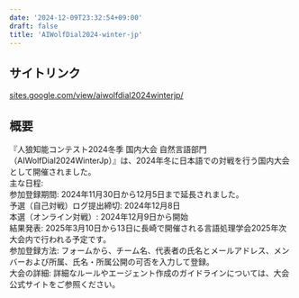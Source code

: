 ```yaml
---
date: '2024-12-09T23:32:54+09:00'
draft: false
title: 'AIWolfDial2024-winter-jp'
---
```


## サイトリンク

[sites.google.com/view/aiwolfdial2024winterjp/](https://sites.google.com/view/aiwolfdial2024winterjp/)

## 概要

​『人狼知能コンテスト2024冬季 国内大会 自然言語部門（AIWolfDial2024WinterJp）』は、​2024年冬に日本語での対戦を行う国内大会として開催されました。​ \
主な日程: \
参加登録期間: 2024年11月30日から12月5日まで延長されました。​ \
予選（自己対戦）ログ提出締切: 2024年12月8日​ \
本選（オンライン対戦）: 2024年12月9日から開始​ \
結果発表: 2025年3月10日から13日に長崎で開催される言語処理学会2025年次大会内で行われる予定です。​ \
参加登録方法: フォームから、チーム名、代表者の氏名とメールアドレス、メンバーおよび所属、氏名・所属公開の可否を入力して登録。​ \
大会の詳細: 詳細なルールやエージェント作成のガイドラインについては、大会公式サイトをご参照ください。
